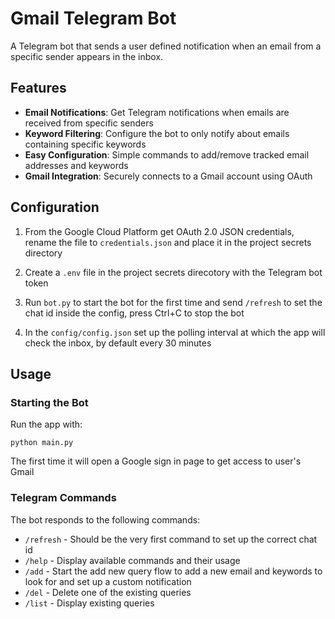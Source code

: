 # Gmail Telegram Bot

A Telegram bot that sends a user defined notification when an email from a specific sender appears in the inbox. 

## Features

- **Email Notifications**: Get Telegram notifications when emails are received from specific senders
- **Keyword Filtering**: Configure the bot to only notify about emails containing specific keywords
- **Easy Configuration**: Simple commands to add/remove tracked email addresses and keywords
- **Gmail Integration**: Securely connects to a Gmail account using OAuth

## Configuration

1. From the Google Cloud Platform get OAuth 2.0 JSON credentials, rename the file to `credentials.json` and place it in the project secrets directory

2. Create a `.env` file in the project secrets direcotory with the Telegram bot token

3. Run `bot.py` to start the bot for the first time and send `/refresh` to set the chat id inside the config, press Ctrl+C to stop the bot

4. In the `config/config.json` set up the polling interval at which the app will check the inbox, by default every 30 minutes

## Usage

### Starting the Bot

Run the app with:
```
python main.py
```

The first time it will open a Google sign in page to get access to user's Gmail

### Telegram Commands

The bot responds to the following commands:

- `/refresh` - Should be the very first command to set up the correct chat id
- `/help` - Display available commands and their usage
- `/add` - Start the add new query flow to add a new email and keywords to look for and set up a custom notification
- `/del` - Delete one of the existing queries
- `/list` - Display existing queries